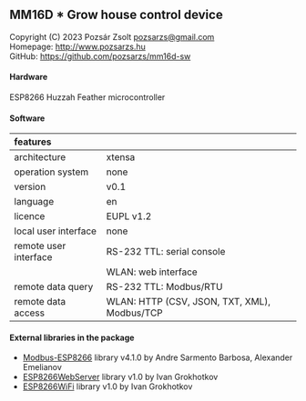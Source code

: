 ## MM16D * Grow house control device
Copyright (C) 2023 Pozsár Zsolt <pozsarzs@gmail.com>  
Homepage: <http://www.pozsarzs.hu>  
GitHub: <https://github.com/pozsarzs/mm16d-sw>

#### Hardware
ESP8266 Huzzah Feather microcontroller

#### Software
|features              |                                             |
|:---------------------|---------------------------------------------|
|architecture          |xtensa                                       |
|operation system      |none                                         |
|version               |v0.1                                         |
|language              |en                                           |
|licence               |EUPL v1.2                                    |
|local user interface  |none                                         |
|remote user interface |RS-232 TTL: serial console                   |
|                      |WLAN: web interface                          |
|remote data query     |RS-232 TTL: Modbus/RTU                       |
|remote data access    |WLAN: HTTP (CSV, JSON, TXT, XML), Modbus/TCP |

#### External libraries in the package
 - [Modbus-ESP8266](https://github.com/emelianov/modbus-esp8266) library v4.1.0 by Andre Sarmento Barbosa, Alexander Emelianov
 - [ESP8266WebServer](https://github.com/esp8266/Arduino) library v1.0 by Ivan Grokhotkov
 - [ESP8266WiFi](https://github.com/esp8266/Arduino) library v1.0 by Ivan Grokhotkov
